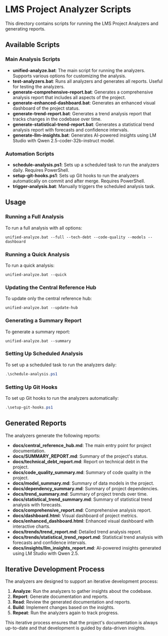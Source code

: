 # LMS Project Analyzer Scripts

This directory contains scripts for running the LMS Project Analyzers and generating reports.

## Available Scripts

### Main Analysis Scripts

- **unified-analyze.bat**: The main script for running the analyzers. Supports various options for customizing the analysis.
- **test-analyzers.bat**: Runs all analyzers and generates all reports. Useful for testing the analyzers.
- **generate-comprehensive-report.bat**: Generates a comprehensive analysis report that includes all aspects of the project.
- **generate-enhanced-dashboard.bat**: Generates an enhanced visual dashboard of the project status.
- **generate-trend-report.bat**: Generates a trend analysis report that tracks changes in the codebase over time.
- **generate-statistical-trend-report.bat**: Generates a statistical trend analysis report with forecasts and confidence intervals.
- **generate-llm-insights.bat**: Generates AI-powered insights using LM Studio with Qwen 2.5-coder-32b-instruct model.

### Automation Scripts

- **schedule-analysis.ps1**: Sets up a scheduled task to run the analyzers daily. Requires PowerShell.
- **setup-git-hooks.ps1**: Sets up Git hooks to run the analyzers automatically on commit and after merge. Requires PowerShell.
- **trigger-analysis.bat**: Manually triggers the scheduled analysis task.

## Usage

### Running a Full Analysis

To run a full analysis with all options:

```batch
unified-analyze.bat --full --tech-debt --code-quality --models --dashboard
```

### Running a Quick Analysis

To run a quick analysis:

```batch
unified-analyze.bat --quick
```

### Updating the Central Reference Hub

To update only the central reference hub:

```batch
unified-analyze.bat --update-hub
```

### Generating a Summary Report

To generate a summary report:

```batch
unified-analyze.bat --summary
```

### Setting Up Scheduled Analysis

To set up a scheduled task to run the analyzers daily:

```powershell
.\schedule-analysis.ps1
```

### Setting Up Git Hooks

To set up Git hooks to run the analyzers automatically:

```powershell
.\setup-git-hooks.ps1
```

## Generated Reports

The analyzers generate the following reports:

- **docs/central_reference_hub.md**: The main entry point for project documentation.
- **docs/SUMMARY_REPORT.md**: Summary of the project's status.
- **docs/technical_debt_report.md**: Report on technical debt in the project.
- **docs/code_quality_summary.md**: Summary of code quality in the project.
- **docs/model_summary.md**: Summary of data models in the project.
- **docs/dependency_summary.md**: Summary of project dependencies.
- **docs/trend_summary.md**: Summary of project trends over time.
- **docs/statistical_trend_summary.md**: Summary of statistical trend analysis with forecasts.
- **docs/comprehensive_report.md**: Comprehensive analysis report.
- **docs/dashboard.html**: Visual dashboard of project metrics.
- **docs/enhanced_dashboard.html**: Enhanced visual dashboard with interactive charts.
- **docs/trends/trend_report.md**: Detailed trend analysis report.
- **docs/trends/statistical_trend_report.md**: Statistical trend analysis with forecasts and confidence intervals.
- **docs/insights/llm_insights_report.md**: AI-powered insights generated using LM Studio with Qwen 2.5.

## Iterative Development Process

The analyzers are designed to support an iterative development process:

1. **Analyze**: Run the analyzers to gather insights about the codebase.
2. **Report**: Generate documentation and reports.
3. **Read**: Review the generated documentation and reports.
4. **Build**: Implement changes based on the insights.
5. **Repeat**: Run the analyzers again to track progress.

This iterative process ensures that the project's documentation is always up-to-date and that development is guided by data-driven insights.
